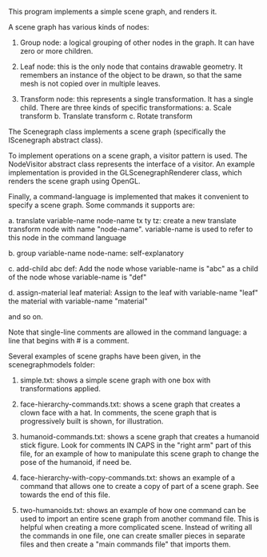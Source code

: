 This program implements a simple scene graph, and renders it.

A scene graph has various kinds of nodes:

1. Group node: a logical grouping of other nodes in the graph. It can have zero or more children.

2. Leaf node: this is the only node that contains drawable geometry. It remembers an instance of the object to be drawn, so that the same mesh is not copied over in multiple leaves.

3. Transform node: this represents a single transformation. It has a single child. There are three kinds of specific transformations:
   a. Scale transform
   b. Translate transform
   c. Rotate transform

The Scenegraph class implements a scene graph (specifically the IScenegraph abstract class).

To implement operations on a scene graph, a visitor pattern is used. The NodeVisitor abstract class represents the interface of a visitor. An example implementation is provided in the GLScenegraphRenderer class, which renders the scene graph using OpenGL.

Finally, a command-language is implemented that makes it convenient to specify a scene graph. Some commands it supports are:

a. translate variable-name node-name tx ty tz: create a new translate transform node with name "node-name". variable-name is used to refer to this node in the command language

b. group variable-name node-name: self-explanatory

c. add-child abc def: Add the node whose variable-name is "abc" as a child of the node whose variable-name is "def"

d. assign-material leaf material: Assign to the leaf with variable-name "leaf" the material with variable-name "material"

and so on.

Note that single-line comments are allowed in the command language: a line that begins with # is a comment.

Several examples of scene graphs have been given, in the scenegraphmodels folder:

1. simple.txt: shows a simple scene graph with one box with transformations applied.

2. face-hierarchy-commands.txt: shows a scene graph that creates a clown face with a hat. In comments, the scene graph that is progressively built is shown, for illustration.

3. humanoid-commands.txt: shows a scene graph that creates a humanoid stick figure. Look for comments IN CAPS in the "right arm" part of this file, for an example of how to manipulate this scene graph to change the pose of the humanoid, if need be.

4. face-hierarchy-with-copy-commands.txt: shows an example of a command that allows one to create a copy of part of a scene graph. See towards the end of this file.

5. two-humanoids.txt: shows an example of how one command can be used to import an entire scene graph from another command file. This is helpful when creating a more complicated scene. Instead of writing all the commands in one file, one can create smaller pieces in separate files and then create a "main commands file" that imports them.

